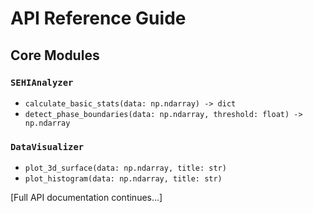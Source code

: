 # API Reference Guide

## Core Modules

### `SEHIAnalyzer`
- `calculate_basic_stats(data: np.ndarray) -> dict`
- `detect_phase_boundaries(data: np.ndarray, threshold: float) -> np.ndarray`

### `DataVisualizer`
- `plot_3d_surface(data: np.ndarray, title: str)`
- `plot_histogram(data: np.ndarray, title: str)`

[Full API documentation continues...]
